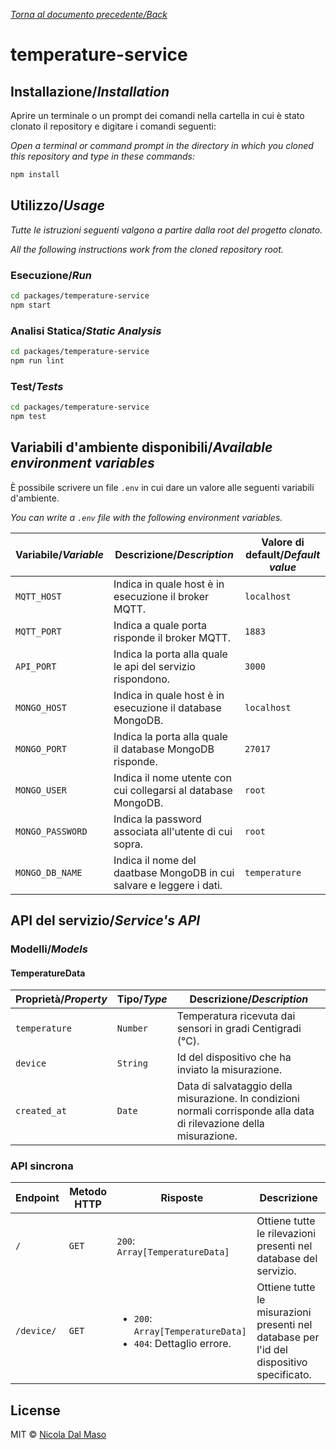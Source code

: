 [_Torna al documento precedente/Back_](https://github.com/niktekusho/IoTDashboard/)

# temperature-service

## Installazione/_Installation_

Aprire un terminale o un prompt dei comandi nella cartella in cui è stato clonato il repository e digitare i comandi seguenti:

_Open a terminal or command prompt in the directory in which you cloned this repository and type in these commands:_

```sh
npm install
```

## Utilizzo/_Usage_

_Tutte le istruzioni seguenti valgono a partire dalla root del progetto clonato._

_All the following instructions work from the cloned repository root._

### Esecuzione/_Run_

```sh
cd packages/temperature-service
npm start
```

### Analisi Statica/_Static Analysis_

```sh
cd packages/temperature-service
npm run lint
```

### Test/_Tests_

```sh
cd packages/temperature-service
npm test
```

## Variabili d'ambiente disponibili/_Available environment variables_

È possibile scrivere un file `.env` in cui dare un valore alle seguenti variabili d'ambiente.

_You can write a `.env` file with the following environment variables._

| Variabile/_Variable_ | Descrizione/_Description_                                            | Valore di default/_Default value_ |
| -------------------- | -------------------------------------------------------------------- | --------------------------------- |
| `MQTT_HOST`          | Indica in quale host è in esecuzione il broker MQTT.                 | `localhost`                       |
| `MQTT_PORT`          | Indica a quale porta risponde il broker MQTT.                        | `1883`                            |
| `API_PORT`           | Indica la porta alla quale le api del servizio rispondono.           | `3000`                            |
| `MONGO_HOST`         | Indica in quale host è in esecuzione il database MongoDB.            | `localhost`                       |
| `MONGO_PORT`         | Indica la porta alla quale il database MongoDB risponde.             | `27017`                           |
| `MONGO_USER`         | Indica il nome utente con cui collegarsi al database MongoDB.        | `root`                            |
| `MONGO_PASSWORD`     | Indica la password associata all'utente di cui sopra.                | `root`                            |
| `MONGO_DB_NAME`      | Indica il nome del daatbase MongoDB in cui salvare e leggere i dati. | `temperature`                     |


## API del servizio/_Service's API_

### Modelli/_Models_

#### TemperatureData

| Proprietà/_Property_ | Tipo/_Type_ | Descrizione/_Description_                                                                                            |
| -------------------- | ----------- | -------------------------------------------------------------------------------------------------------------------- |
| `temperature`        | `Number`    | Temperatura ricevuta dai sensori in gradi Centigradi (°C).                                                           |
| `device`             | `String`    | Id del dispositivo che ha inviato la misurazione.                                                                    |
| `created_at`         | `Date`      | Data di salvataggio della misurazione. In condizioni normali corrisponde alla data di rilevazione della misurazione. |

### API sincrona

| Endpoint   | Metodo HTTP | Risposte                                                                 | Descrizione                                                                              |
| ---------- | ----------- | ------------------------------------------------------------------------ | ---------------------------------------------------------------------------------------- |
| `/`        | `GET`       | `200`: `Array[TemperatureData]`                                          | Ottiene tutte le rilevazioni presenti nel database del servizio.                         |
| `/device/` | `GET`       | <ul><li>`200`: `Array[TemperatureData]`</li><li>`404`: Dettaglio errore.</li></ul> | Ottiene tutte le misurazioni presenti nel database per l'id del dispositivo specificato. |



## License

MIT ©  [Nicola Dal Maso](https://github.com/niktekusho)
